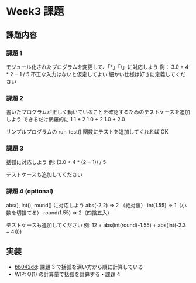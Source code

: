# Week3 課題

## 課題内容

### 課題 1

モジュール化されたプログラムを変更して、「*」「/」に対応しよう
例： 3.0 + 4 * 2 − 1 / 5
不正な入力はないと仮定してよい
細かい仕様は好きに定義してください

### 課題 2

書いたプログラムが正しく動いていることを確認するためのテストケースを追加しよう
できるだけ網羅的に
1
1 + 2
1.0 + 2
1.0 + 2.0

サンプルプログラムの run_test() 関数にテストを追加してくれれば OK

### 課題 3

括弧に対応しよう
例: (3.0 + 4 \* (2 − 1)) / 5

テストケースも追加してください

### 課題 4 (optional)

abs(), int(), round() に対応しよう
abs(-2.2) => 2 （絶対値）
int(1.55) => 1（小数を切捨てる）
round(1.55) => 2（四捨五入）

テストケースも追加してください
例: 12 + abs(int(round(-1.55) + abs(int(-2.3 + 4))))


## 実装

- [bb042dd](https://github.com/syobonpastel/step2023_homework/blob/bb042dd5c4e4b1e3f0d4ee69904b6a0147a3b94f/week3/main.py): 課題 3 で括弧を深い方から順に計算している
- WIP: O(1) の計算量で括弧を計算する・課題 4